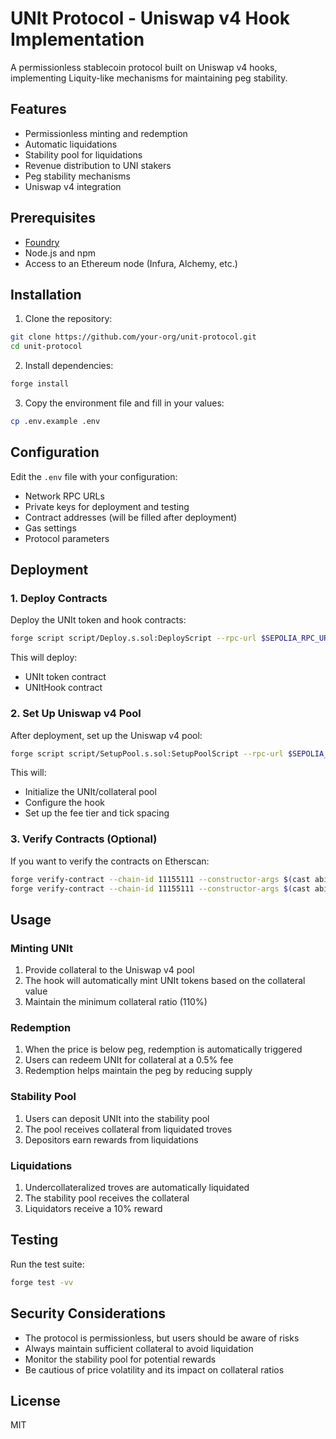 # UNIt Protocol - Uniswap v4 Hook Implementation

A permissionless stablecoin protocol built on Uniswap v4 hooks, implementing Liquity-like mechanisms for maintaining peg stability.

## Features

- Permissionless minting and redemption
- Automatic liquidations
- Stability pool for liquidations
- Revenue distribution to UNI stakers
- Peg stability mechanisms
- Uniswap v4 integration

## Prerequisites

- [Foundry](https://book.getfoundry.sh/getting-started/installation)
- Node.js and npm
- Access to an Ethereum node (Infura, Alchemy, etc.)

## Installation

1. Clone the repository:
```bash
git clone https://github.com/your-org/unit-protocol.git
cd unit-protocol
```

2. Install dependencies:
```bash
forge install
```

3. Copy the environment file and fill in your values:
```bash
cp .env.example .env
```

## Configuration

Edit the `.env` file with your configuration:

- Network RPC URLs
- Private keys for deployment and testing
- Contract addresses (will be filled after deployment)
- Gas settings
- Protocol parameters

## Deployment

### 1. Deploy Contracts

Deploy the UNIt token and hook contracts:

```bash
forge script script/Deploy.s.sol:DeployScript --rpc-url $SEPOLIA_RPC_URL --broadcast --verify -vvvv
```

This will deploy:
- UNIt token contract
- UNItHook contract

### 2. Set Up Uniswap v4 Pool

After deployment, set up the Uniswap v4 pool:

```bash
forge script script/SetupPool.s.sol:SetupPoolScript --rpc-url $SEPOLIA_RPC_URL --broadcast --verify -vvvv
```

This will:
- Initialize the UNIt/collateral pool
- Configure the hook
- Set up the fee tier and tick spacing

### 3. Verify Contracts (Optional)

If you want to verify the contracts on Etherscan:

```bash
forge verify-contract --chain-id 11155111 --constructor-args $(cast abi-encode "constructor(address)" $POOL_MANAGER_ADDRESS) $UNIT_TOKEN_ADDRESS src/UNIt.sol:UNIt
forge verify-contract --chain-id 11155111 --constructor-args $(cast abi-encode "constructor(address,address,address)" $POOL_MANAGER_ADDRESS $UNIT_TOKEN_ADDRESS $COLLATERAL_TOKEN_ADDRESS) $UNIT_HOOK_ADDRESS src/UNItHook.sol:UNItHook
```

## Usage

### Minting UNIt

1. Provide collateral to the Uniswap v4 pool
2. The hook will automatically mint UNIt tokens based on the collateral value
3. Maintain the minimum collateral ratio (110%)

### Redemption

1. When the price is below peg, redemption is automatically triggered
2. Users can redeem UNIt for collateral at a 0.5% fee
3. Redemption helps maintain the peg by reducing supply

### Stability Pool

1. Users can deposit UNIt into the stability pool
2. The pool receives collateral from liquidated troves
3. Depositors earn rewards from liquidations

### Liquidations

1. Undercollateralized troves are automatically liquidated
2. The stability pool receives the collateral
3. Liquidators receive a 10% reward

## Testing

Run the test suite:

```bash
forge test -vv
```

## Security Considerations

- The protocol is permissionless, but users should be aware of risks
- Always maintain sufficient collateral to avoid liquidation
- Monitor the stability pool for potential rewards
- Be cautious of price volatility and its impact on collateral ratios

## License

MIT
